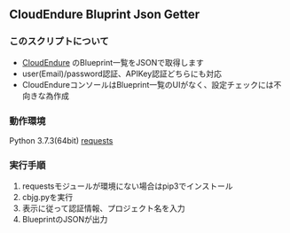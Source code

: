 ## CloudEndure Bluprint Json Getter

### このスクリプトについて

- [CloudEndure](https://aws.amazon.com/jp/cloudendure-migration/) のBlueprint一覧をJSONで取得します
- user(Email)/password認証、APIKey認証どちらにも対応
- CloudEndureコンソールはBlueprint一覧のUIがなく、設定チェックには不向きな為作成

### 動作環境

Python 3.7.3(64bit)
[requests](https://requests-docs-ja.readthedocs.io/en/latest/)

### 実行手順

1. requestsモジュールが環境にない場合はpip3でインストール
2. cbjg.pyを実行
3. 表示に従って認証情報、プロジェクト名を入力
4. BlueprintのJSONが出力